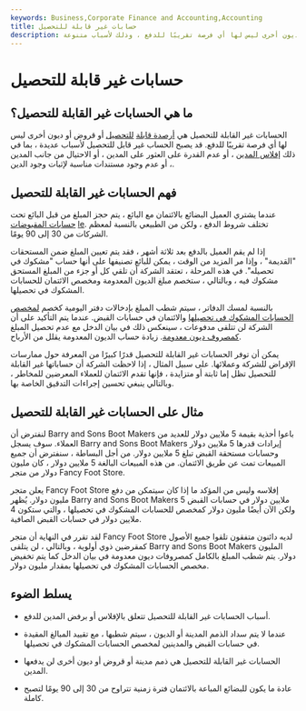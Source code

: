```yaml
---
keywords: Business,Corporate Finance and Accounting,Accounting
title: حسابات غير قابلة للتحصيل
description: الحسابات غير القابلة للتحصيل هي قروض أو ذمم مدينة أو ديون أخرى ليس لها أي فرصة تقريبًا للدفع ، وذلك لأسباب متنوعة.
---
```


# حسابات غير قابلة للتحصيل
## ما هي الحسابات غير القابلة للتحصيل؟

الحسابات غير القابلة للتحصيل هي [أرصدة قابلة](/receivables) [للتحصيل](/receivables) أو قروض أو ديون أخرى ليس لها أي فرصة تقريبًا للدفع. قد يصبح الحساب غير قابل للتحصيل لأسباب عديدة ، بما في ذلك [إفلاس المدين](/bankruptcy) ، أو عدم القدرة على العثور على المدين ، أو الاحتيال من جانب المدين ، أو عدم وجود مستندات مناسبة لإثبات وجود الدين.

## فهم الحسابات غير القابلة للتحصيل

عندما يشتري العميل البضائع بالائتمان مع البائع ، يتم حجز المبلغ من قبل البائع تحت [حسابات المقبوضات](/accountsreceivable) [le](/accountsreceivable). تختلف شروط الدفع ، ولكن من الطبيعي بالنسبة لمعظم الشركات من 30 إلى 90 يومًا.

إذا لم يقم العميل بالدفع بعد ثلاثة أشهر ، فقد يتم تعيين المبلغ ضمن المستحقات "القديمة" ، وإذا مر المزيد من الوقت ، يمكن للبائع تصنيفها على أنها حساب "مشكوك في تحصيله". في هذه المرحلة ، تعتقد الشركة أن تلقي كل أو جزء من المبلغ المستحق مشكوك فيه ، وبالتالي ، ستخصم مبلغ الديون المعدومة ومخصص الائتمان للحسابات المشكوك في تحصيلها.

بالنسبة لمسك الدفاتر ، سيتم شطب المبلغ بإدخالات دفتر اليومية كخصم [لمخصص الحسابات المشكوك في تحصيلها](/allowancefordoubtfulaccounts) والائتمان في حسابات القبض. عندما يتم التأكيد على أن الشركة لن تتلقى مدفوعات ، سينعكس ذلك في بيان الدخل مع عدم تحصيل المبلغ [كمصروف ديون معدومة](/bad-debt-expense). زيادة حساب الديون المعدومة يقلل من الأرباح.

يمكن أن توفر الحسابات غير القابلة للتحصيل قدرًا كبيرًا من المعرفة حول ممارسات الإقراض للشركة وعملائها. على سبيل المثال ، إذا لاحظت الشركة أن حساباتها غير القابلة للتحصيل تظل إما ثابتة أو متزايدة ، فإنها تقدم الائتمان للعملاء المعرضين للمخاطر ، وبالتالي ينبغي تحسين إجراءات التدقيق الخاصة بها.

## مثال على الحسابات غير القابلة للتحصيل

لنفترض أن Barry and Sons Boot Makers باعوا أحذية بقيمة 5 ملايين دولار للعديد من العملاء. سوف يسجل Barry and Sons Boot Makers إيرادات قدرها 5 ملايين دولار وحسابات مستحقة القبض تبلغ 5 ملايين دولار. من أجل البساطة ، سنفترض أن جميع المبيعات تمت عن طريق الائتمان. من هذه المبيعات البالغة 5 ملايين دولار ، كان مليون دولار من متجر Fancy Foot Store.

يعلن متجر Fancy Foot Store إفلاسه وليس من المؤكد ما إذا كان سيتمكن من دفع مليون دولار. يُظهر Barry and Sons Boot Makers 5 ملايين دولار في حسابات القبض ولكن الآن أيضًا مليون دولار كمخصص للحسابات المشكوك في تحصيلها ، والتي ستكون 4 ملايين دولار في حسابات القبض الصافية.

لقد تقرر في النهاية أن متجر Fancy Foot Store لديه دائنون متفقون تلقوا جميع الأصول كمقرضين ذوي أولوية ، وبالتالي ، لن يتلقى Barry and Sons Boot Makers المليون دولار. يتم شطب المبلغ بالكامل كمصروفات ديون معدومة في بيان الدخل كما يتم تخفيض مخصص الحسابات المشكوك في تحصيلها بمقدار مليون دولار.

## يسلط الضوء

- أسباب الحسابات غير القابلة للتحصيل تتعلق بالإفلاس أو برفض المدين للدفع.

- عندما لا يتم سداد الذمم المدينة أو الديون ، سيتم شطبها ، مع تقييد المبالغ المقيدة في حسابات القبض والمدينين لمخصص الحسابات المشكوك في تحصيلها.

- الحسابات غير القابلة للتحصيل هي ذمم مدينة أو قروض أو ديون أخرى لن يدفعها المدين.

- عادة ما يكون للبضائع المباعة بالائتمان فترة زمنية تتراوح من 30 إلى 90 يومًا لتصبح كاملة.

